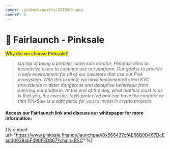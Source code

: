 ```yaml
---
cover: .gitbook/assets/GITBOOK.png
coverY: 0
---
```


# 🥳 Fairlaunch - Pinksale

<mark style="color:blue;">Why did we choose Pinksale?</mark>

> _On top of being a premier token sale creator, PinkSale aims to incentivize users to continue use our platform. Our goal is to provide a safe environment for all of our investors that use our Pink ecosystem. With this in mind, we have implemented strict KYC procedures to deter dangerous and deceptive behaviour from entering our platform. At the end of the day, what matters most to us is that you, the investor, feels protected and can have the confidence that PinkSale is a safe place for you to invest in crypto projects._

#### Access our Fairlaunch link and discuss our whitepaper for more information:

{% embed url="https://www.pinksale.finance/launchpad/0x566437cfAE66B0D467DcEad30038abF490FED867?chain=BSC" %}
